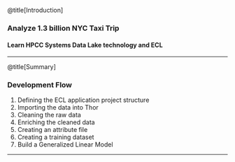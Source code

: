 @title[Introduction]

### Analyze 1.3 billion NYC Taxi Trip 

#### Learn HPCC Systems Data Lake technology and ECL

---

@title[Summary]

### Development Flow

<ol>
<li class="fragment" data-fragment-index="1">Defining the ECL application project structure</li>
<li class="fragment" data-fragment-index="2">Importing the data into Thor</li>
<li class="fragment" data-fragment-index="3">Cleaning the raw data</li>
<li class="fragment" data-fragment-index="4">Enriching the cleaned data</li>
<li class="fragment" data-fragment-index="5">Creating an attribute file</li>
<li class="fragment" data-fragment-index="6">Creating a training dataset</li>
<li class="fragment" data-fragment-index="7">Build a Generalized Linear Model</li>
</ol>

---

